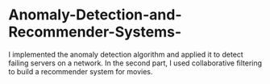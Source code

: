 # Anomaly-Detection-and-Recommender-Systems-
I implemented the anomaly detection algorithm and applied it to detect failing servers on a network. In the second part, I used collaborative filtering to build a recommender system for movies.
